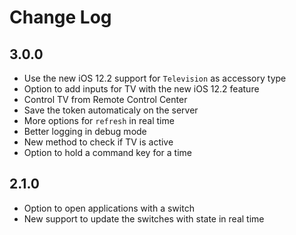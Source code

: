 # Change Log

## 3.0.0

* Use the new iOS 12.2 support for `Television` as accessory type
* Option to add inputs for TV with the new iOS 12.2 feature
* Control TV from Remote Control Center
* Save the token automaticaly on the server
* More options for `refresh` in real time
* Better logging in debug mode
* New method to check if TV is active
* Option to hold a command key for a time

## 2.1.0

* Option to open applications with a switch
* New support to update the switches with state in real time